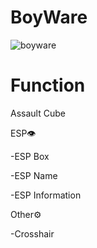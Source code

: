 # BoyWare
![boyware](https://github.com/user-attachments/assets/702958b9-ef0e-425a-80fb-db0478770d07)
# Function 

Assault Cube

ESP👁

-ESP Box

-ESP Name

-ESP Information

Other⚙

-Crosshair
